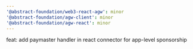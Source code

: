 ```yaml
---
'@abstract-foundation/web3-react-agw': minor
'@abstract-foundation/agw-client': minor
'@abstract-foundation/agw-react': minor
---
```


feat: add paymaster handler in react connector for app-level sponsorship
